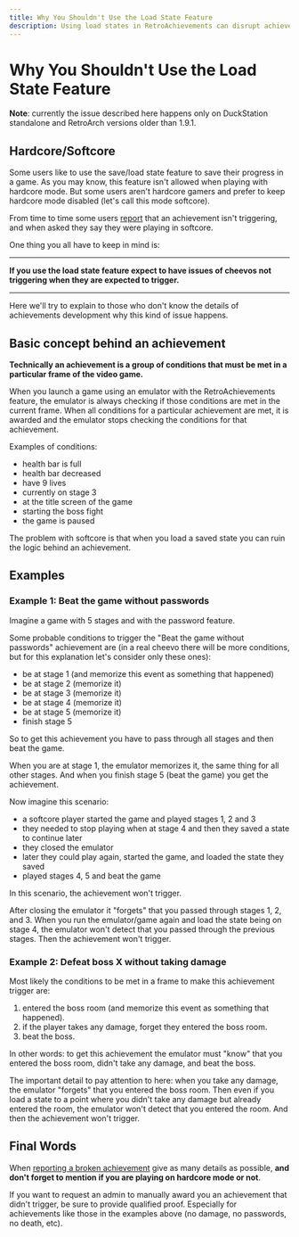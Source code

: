 ```yaml
---
title: Why You Shouldn't Use the Load State Feature
description: Using load states in RetroAchievements can disrupt achievement tracking, especially in softcore mode. This happens because progress resets when reloading, affecting challenges like no-damage or no-password runs.
---
```


# Why You Shouldn't Use the Load State Feature

**Note**: currently the issue described here happens only on DuckStation standalone and RetroArch versions older than 1.9.1.

## Hardcore/Softcore

Some users like to use the save/load state feature to save their progress in a game. As you may know, this feature isn't allowed when playing with hardcore mode. But some users aren't hardcore gamers and prefer to keep hardcore mode disabled (let's call this mode softcore).

From time to time some users [report](/general/faq#how-do-i-report-a-broken-achievement) that an achievement isn't triggering, and when asked they say they were playing in softcore.

One thing you all have to keep in mind is:

---

**If you use the load state feature expect to have issues of cheevos not triggering when they are expected to trigger.**

---

Here we'll try to explain to those who don't know the details of achievements development why this kind of issue happens.

## Basic concept behind an achievement

**Technically an achievement is a group of conditions that must be met in a particular frame of the video game.**

When you launch a game using an emulator with the RetroAchievements feature, the emulator is always checking if those conditions are met in the current frame. When all conditions for a particular achievement are met, it is awarded and the emulator stops checking the conditions for that achievement.

Examples of conditions:

- health bar is full
- health bar decreased
- have 9 lives
- currently on stage 3
- at the title screen of the game
- starting the boss fight
- the game is paused

The problem with softcore is that when you load a saved state you can ruin the logic behind an achievement.

## Examples

### Example 1: Beat the game without passwords

Imagine a game with 5 stages and with the password feature.

Some probable conditions to trigger the "Beat the game without passwords" achievement are (in a real cheevo there will be more conditions, but for this explanation let's consider only these ones):

- be at stage 1 (and memorize this event as something that happened)
- be at stage 2 (memorize it)
- be at stage 3 (memorize it)
- be at stage 4 (memorize it)
- be at stage 5 (memorize it)
- finish stage 5

So to get this achievement you have to pass through all stages and then beat the game.

When you are at stage 1, the emulator memorizes it, the same thing for all other stages. And when you finish stage 5 (beat the game) you get the achievement.

Now imagine this scenario:

- a softcore player started the game and played stages 1, 2 and 3
- they needed to stop playing when at stage 4 and then they saved a state to continue later
- they closed the emulator
- later they could play again, started the game, and loaded the state they saved
- played stages 4, 5 and beat the game

In this scenario, the achievement won't trigger.

After closing the emulator it "forgets" that you passed through stages 1, 2, and 3. When you run the emulator/game again and load the state being on stage 4, the emulator won't detect that you passed through the previous stages. Then the achievement won't trigger.

### Example 2: Defeat boss X without taking damage

Most likely the conditions to be met in a frame to make this achievement trigger are:

1. entered the boss room (and memorize this event as something that happened).
2. if the player takes any damage, forget they entered the boss room.
3. beat the boss.

In other words: to get this achievement the emulator must "know" that you entered the boss room, didn't take any damage, and beat the boss.

The important detail to pay attention to here: when you take any damage, the emulator "forgets" that you entered the boss room. Then even if you load a state to a point where you didn't take any damage but already entered the room, the emulator won't detect that you entered the room. And then the achievement won't trigger.

## Final Words

When [reporting a broken achievement](/general/faq#how-do-i-report-a-broken-achievement) give as many details as possible, **and don't forget to mention if you are playing on hardcore mode or not**.

If you want to request an admin to manually award you an achievement that didn't trigger, be sure to provide qualified proof. Especially for achievements like those in the examples above (no damage, no passwords, no death, etc).

